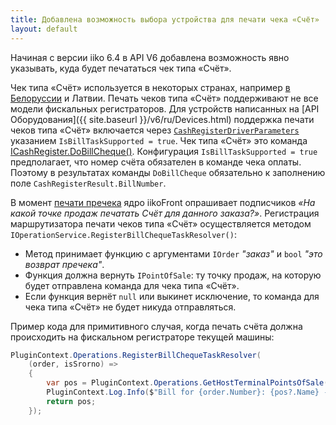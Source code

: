 ```yaml
---
title: Добавлена возможность выбора устройства для печати чека «Счёт‎» 
layout: default
---
```

Начиная с версии iiko 6.4 в API V6 добавлена возможность явно указывать, куда будет печататься чек типа «Счёт‎». 

Чек типа «Счёт‎» используется в некоторых странах, например [в Белоруссии](https://ru.iiko.help/articles/how-to-iiko/fr-belarus) и Латвии.
Печать чеков типа «Счёт‎» поддерживают не все модели фискальных регистраторов. Для устройств написанных на [API Оборудования]({{ site.baseurl }}/v6/ru/Devices.html) поддержка печати чеков типа «Счёт‎» включается через [`CashRegisterDriverParameters`](http://iiko.github.io/front.api.sdk/v6/html/Properties_T_Resto_Front_Api_Data_Device_Settings_CashRegisterDriverParameters.htm) указанием `IsBillTaskSupported = true`.
Чек типа «Счёт‎» это команда [ICashRegister.DoBillCheque()](http://iiko.github.io/front.api.sdk/v6/html/M_Resto_Front_Api_Devices_ICashRegister_DoBillCheque.htm).
Конфигурация `IsBillTaskSupported = true` предполагает, что номер счёта обязателен в команде чека оплаты.
Поэтому в результатах команды `DoBillCheque` обязательно к заполнению поле `CashRegisterResult.BillNumber`.

В момент [печати пречека](https://ru.iiko.help/smart/project-iikofront/topic-48) ядро iikoFront опрашивает подписчиков *«На какой точке продаж печатать Счёт‎ для данного заказа?»*.
Регистрация маршрутизатора печати чеков типа «Счёт‎» осуществляется методом `IOperationService.RegisterBillChequeTaskResolver()`:

- Метод принимает функцию с аргументами `IOrder` *"заказ"* и `bool` *"это возврат пречека"*.
- Функция должна вернуть `IPointOfSale`: ту точку продаж, на которую будет отправлена команда для чека типа «Счёт‎».
- Если функция вернёт `null` или выкинет исключение, то команда для чека типа «Счёт‎» не будет никуда отправляться.

Пример кода для примитивного случая, когда печать счёта должна происходить на фискальном регистраторе текущей машины: 

```cs
PluginContext.Operations.RegisterBillChequeTaskResolver(
    (order, isSrorno) =>
    {
        var pos = PluginContext.Operations.GetHostTerminalPointsOfSale().FirstOrDefault();
        PluginContext.Log.Info($"Bill for {order.Number}: {pos?.Name} - {pos?.Id}");
        return pos;
    });
```


